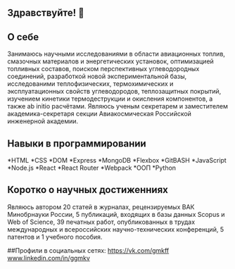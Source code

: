 ## Здравствуйте! 👋

<!--
**AlexanderMolokanov/AlexanderMolokanov** is a ✨ _special_ ✨ repository because its `README.md` (this file) appears on your GitHub profile.

Here are some ideas to get you started:

- 🔭 I’m currently working on ...
- 🌱 I’m currently learning ...
- 👯 I’m looking to collaborate on ...
- 🤔 I’m looking for help with ...
- 💬 Ask me about ...
- 📫 How to reach me: ...
- 😄 Pronouns: ...
- ⚡ Fun fact: ...
-->

## О себе 

Занимаюсь научными исследованиями в области авиационных топлив, смазочных материалов и энергетических установок, оптимизацией топливных составов, поиском перспективных углеводородных соединений, разработкой новой экспериментальной базы, исследованими теплофизических, термохимических и эксплуатационных свойств углеводородов, теплозащитных покрытий, изучением кинетики термодеструкции и окисления компонентов, а также ab initio расчётами. Являюсь ученым секретарем и заместителем академика-секретаря секции Авиакосмическая Российской инженерной академии. 

## Навыки в программировании
*HTML
*CSS
*DOM
*Express
*MongoDB 
*Flexbox 
*GitBASH
*JavaScript
*Node.js
*React
*React Router
*Webpack
*ООП
*Python

## Коротко о научных достиженниях
Являюсь автором 20 статей в журналах, рецензируемых ВАК Минобрнауки России, 5 публикаций, входящих в базы данных Scopus и Web of Science, 39 печатных работ, опубликованных в трудах международных и всероссийских научно-технических конференций, 5 патентов и 1 учебного пособия.

##Профили в социальных сетях:
https://vk.com/gmkff
www.linkedin.com/in/ggmkv
